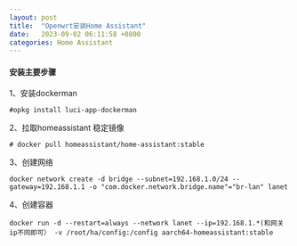 ```yaml
---
layout: post
title:  "Openwrt安装Home Assistant"
date:   2023-09-02 06:11:58 +0800
categories: Home Assistant
---
```



#### 安装主要步骤

1、安装dockerman

    #opkg install luci-app-dockerman

2、拉取homeassistant 稳定镜像

    # docker pull homeassistant/home-assistant:stable

3、创建网络

    docker network create -d bridge --subnet=192.168.1.0/24 --gateway=192.168.1.1 -o "com.docker.network.bridge.name"="br-lan" lanet

4、创建容器

    docker run -d --restart=always --network lanet --ip=192.168.1.*(和网关ip不同即可） -v /root/ha/config:/config aarch64-homeassistant:stable
